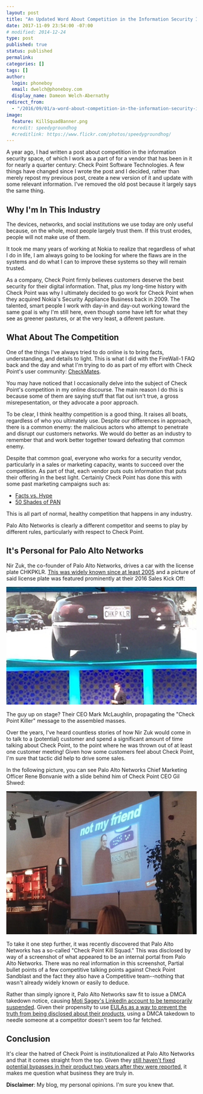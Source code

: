 ```yaml
---
layout: post
title: "An Updated Word About Competition in the Information Security Industry"
date: 2017-11-09 23:54:00 -07:00
# modified: 2014-12-24
type: post
published: true
status: published
permalink: 
categories: []
tags: []
author:
  login: phoneboy
  email: dwelch@phoneboy.com
  display_name: Dameon Welch-Abernathy
redirect_from: 
  - "/2016/09/01/a-word-about-competition-in-the-information-security-industry/"
image:
  feature: KillSquadBanner.png
  #credit: speedygroundhog
  #creditlink: https://www.flickr.com/photos/speedygroundhog/
---
```

A year ago, I had written a post about competition in the information
security space, of which I work as a part of for a vendor that has been
in it for nearly a quarter century: Check Point Software Technologies. A
few things have changed since I wrote the post and I decided, rather than
merely repost my previous post, create a new version of it and update with
some relevant information. I've removed the old post because it largely
says the same thing.

## Why I'm In This Industry

The devices, networks, and social institutions we use today are only
useful because, on the whole, most people largely trust them. If this trust
erodes, people will not make use of them.

It took me many years of working at Nokia to realize that regardless of what
I do in life, I am always going to be looking for where the flaws are in
the systems and do what I can to improve these systems so they will
remain trusted.

As a company, Check Point firmly believes customers deserve the best security
for their digital information. That, plus my long-time history with Check Point
was why I ultimately decided to go work for Check Point when they acquired
Nokia's Security Appliance Business back in 2009. The talented, smart people
I work with day-in and day-out working toward the same goal is why I'm still
here, even though some have left for what they see as greener pastures, or
at the very least, a diferent pasture.

## What About The Competition

One of the things I've always tried to do online is to bring facts,
understanding, and details to light. This is what I did with the FireWall-1
FAQ back and the day and what I'm trying to do as part of my effort with
Check Point's user community: [CheckMates](https://community.checkpoint.com).

You may have noticed that I occasionally delve into the subject of Check
Point's competition in my online discourse. The main reason I do this is
because some of them are saying stuff that flat out isn't true, a gross
misrepesentation, or they advocate a poor approach.

To be clear, I think healthy competition is a good thing. It raises all
boats, regardless of who you ultimately use. Despite our differences in
approach, there is a common enemy: the malicious actors who attempt to
penetrate and disrupt our customers networks. We would do better as an
industry to remember that and work better together toward defeating
that common enemy.

Despite that common goal, everyone who works for a security vendor,
particularly in a sales or marketing capacity, wants to succeed over
the competition. As part of that, each vendor puts outs information
that puts their offering in the best light. Certainly Check Point has
done this with some past marketing campaigns such as:

* [Facts vs. Hype](https://www.checkpoint.com/resources/cybersecurity-threats-fact-vs-hype/)
* [50 Shades of PAN](https://www.youtube.com/watch?v=8p5rQucaqns)

This is all part of normal, healthy competition that happens in any industry.

Palo Alto Networks is clearly a different competitor and seems to play
by different rules, particularly with respect to Check Point.

## It's Personal for Palo Alto Networks

Nir Zuk, the co-founder of Palo Alto Networks, drives a car with the
license plate CHKPKLR. [This was widely known since at least 2005](https://www.sequoiacap.com/israel/company-story/palo-alto-networks-story/) and a picture
of said license plate was featured prominently at their 2016 Sales Kick Off:

![CHKPKLR](/images/chkpklr.png)

The guy up on stage? Their CEO Mark McLaughlin, propagating the "Check
Point Killer" message to the assembled masses. 

Over the years, I've heard countless stories of how Nir Zuk would come in
to talk to a (potential) customer and spend a significant amount of time
talking about Check Point, to the point where he was thrown out of at
least one customer meeting! Given how some customers feel about Check Point,
I'm sure that tactic did help to drive some sales.

In the following picture, you can see Palo Alto Networks Chief Marketing
Officer Rene Bonvanie with a slide behind him of Check Point CEO
Gil Shwed:

![Gil Shwed is not my friend](/images/gil-shwed-not-my-friend.png)

To take it one step further, it was recently discovered that Palo
Alto Networks has a so-called "Check Point Kill Squad." This was disclosed
by way of a screenshot of what appeared to be an internal portal from
Palo Alto Networks. There was no real information in this screenshot,
Partial bullet points of a few competitive talking points against
Check Point Sandblast and the fact they also have a Competitive team--nothing
that wasn't already widely known or easily to deduce. 

Rather than simply ignore it, Palo Alto Networks saw fit to issue a DMCA
takedown notice, causing [Moti Sagey's LinkedIn account to be temporarily suspended](https://www.linkedin.com/feed/update/urn:li:activity:6334640002059894784).
Given their propensity to use [EULAs as a way to prevent the truth from being disclosed about their products](http://phoneboy.org/2014/11/20/what-is-palo-alto-networks-afraid-of/), using a DMCA takedown to needle someone at a competitor
doesn't seem too far fetched. 

## Conclusion

It's clear the hatred of Check Point is institutionalized at Palo Alto
Networks and that it comes straight from the top. Given they [still haven't
fixed potential bypasses in their product two years after they were reported](https://www.youtube.com/watch?v=ThczL7U2It4), it makes me question what
business they are truly in.

**Disclaimer**: My blog, my personal opinions. I'm sure you knew that.
